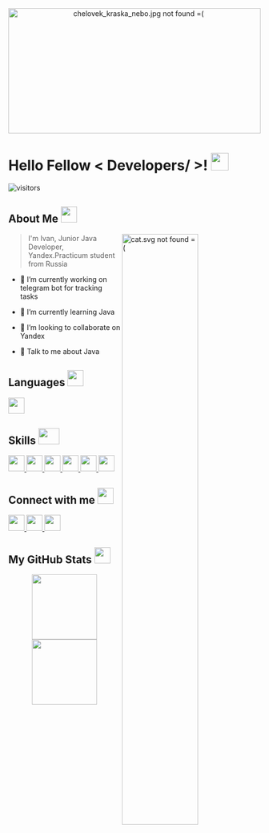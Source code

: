 <div align="center">
<img width='100%' height='250px' src="https://raw.githubusercontent.com/IvanMarakanov/IvanMarakanov/d81ab3fa682ceffdac3dfa290b0fb76a3d947a33/pictures/chelovek_kraska_nebo.jpg" alt="chelovek_kraska_nebo.jpg not found =(" />
</div>

# Hello Fellow < Developers/ >! <img width='35px' height='35px' src="https://raw.githubusercontent.com/IvanMarakanov/IvanMarakanov/main/gifs/hello.gif" />

![visitors](https://visitor-badge.glitch.me/badge?page_id=IvanMarakanov.IvanMarakanov)

## About Me <img width='32px' height='32px' src="https://raw.githubusercontent.com/IvanMarakanov/IvanMarakanov/main/gifs/dancing_cactus.gif" />

<img width='55%' align="right" alt="cat.svg not found =(" src="https://raw.githubusercontent.com/IvanMarakanov/IvanMarakanov/d81ab3fa682ceffdac3dfa290b0fb76a3d947a33/pictures/cat.svg" />

> I'm Ivan, Junior Java Developer, 
> Yandex.Practicum student from Russia

* 🔭 I’m currently working on telegram bot for tracking tasks

* 🌱 I’m currently learning Java 

* 👯 I’m looking to collaborate on Yandex 

* 💬 Talk to me about Java 

## Languages <img width='32px' height='32px' src="https://raw.githubusercontent.com/IvanMarakanov/IvanMarakanov/main/gifs/brackets.gif" />
<a href="https://github.com/IvanMarakanov?tab=repositories&q=&type=&language=java&sort="> <img width='32px' height='32px' src="https://raw.githubusercontent.com/IvanMarakanov/IvanMarakanov/main/icons/languages/Java.png" /> </a>

## Skills <img width='42px' height='32px' src="https://raw.githubusercontent.com/IvanMarakanov/IvanMarakanov/main/gifs/print.gif" />
<a href="https://www.jetbrains.com/idea/"> <img width='32px' height='32px' src="https://raw.githubusercontent.com/IvanMarakanov/IvanMarakanov/main/icons/skills/IntelliJ_IDEA.svg" /> </a>
<a href="https://git-scm.com/"> <img width='32px' height='32px' src="https://raw.githubusercontent.com/IvanMarakanov/IvanMarakanov/main/icons/skills/Git.svg" /> </a>
<a href="https://spring.io/"> <img width='32px' height='32px' src="https://raw.githubusercontent.com/IvanMarakanov/IvanMarakanov/main/icons/skills/Spring.svg" /> </a>
<a href="https://github.com/"> <img width='32px' height='32px' src="https://raw.githubusercontent.com/IvanMarakanov/IvanMarakanov/main/icons/skills/GitHub.svg" /> </a>
<a href="https://maven.apache.org/"> <img width='32px' height='32px' src="https://raw.githubusercontent.com/IvanMarakanov/IvanMarakanov/main/icons/skills/Maven.svg" /> </a>
<a href="https://www.postgresql.org/"> <img width='32px' height='32px' src="https://raw.githubusercontent.com/IvanMarakanov/IvanMarakanov/main/icons/skills/PostgreSQL.svg" /> </a>

## Connect with me <img width='32px' height='32px' src="https://raw.githubusercontent.com/IvanMarakanov/IvanMarakanov/main/gifs/flying_bird.gif" />
<a href="https://t.me/Foodfox_Ivan_Marakanov"> <img width='32px' height='32px' src="https://raw.githubusercontent.com/IvanMarakanov/IvanMarakanov/main/icons/communications/Telegram.svg" /> </a>
<a href="https://vk.com/bucketonhead"> <img width='32px' height='32px' src="https://raw.githubusercontent.com/IvanMarakanov/IvanMarakanov/main/icons/communications/Vk.svg" /> </a>
<a href="https://github.com/IvanMarakanov"> <img width='32px' height='32px' src="https://raw.githubusercontent.com/IvanMarakanov/IvanMarakanov/main/icons/communications/GitHub.svg" /> </a>

## My GitHub Stats <img width='32px' height='32px' src="https://raw.githubusercontent.com/IvanMarakanov/IvanMarakanov/main/gifs/github.gif" />
<p align="center">
  <a href="https://github-readme-stats.vercel.app/api?username=IvanMarakanov&show_icons=true&count_private=true"> <img height='130' src="https://github-readme-stats.vercel.app/api?username=IvanMarakanov&show_icons=true&count_private=true&hide=issues,contribs" /> </a>
  <a href="https://github-readme-stats.vercel.app/api/top-langs/?username=IvanMarakanov&layout=compact"> <img height=130 src="https://github-readme-stats.vercel.app/api/top-langs/?username=IvanMarakanov&layout=compact" /> </a>
</p>

